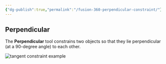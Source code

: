 ```yaml
---
{"dg-publish":true,"permalink":"/fusion-360-perpendicular-constraint/"}
---
```



## Perpendicular

The **Perpendicular** tool constrains two objects so that they lie perpendicular (at a 90-degree angle) to each other.

![tangent constraint example](https://help.autodesk.com/cloudhelp/ENU/Fusion-Sketch/images/example/constraint-perpendicular.png)
